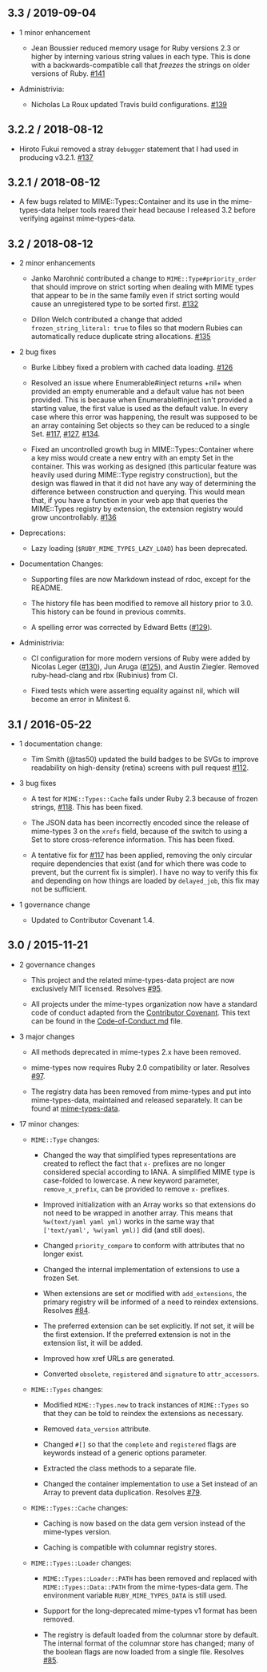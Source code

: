 ## 3.3 / 2019-09-04

*   1 minor enhancement

    *   Jean Boussier reduced memory usage for Ruby versions 2.3 or higher by
        interning various string values in each type. This is done with a
        backwards-compatible call that _freezes_ the strings on older
        versions of Ruby. [#141][]

*   Administrivia:

    *   Nicholas La Roux updated Travis build configurations. [#139][]

## 3.2.2 / 2018-08-12

*   Hiroto Fukui removed a stray `debugger` statement that I had used in
    producing v3.2.1. [#137][]

## 3.2.1 / 2018-08-12

*   A few bugs related to MIME::Types::Container and its use in the
    mime-types-data helper tools reared their head because I released 3.2
    before verifying against mime-types-data.

## 3.2 / 2018-08-12

*   2 minor enhancements

    *   Janko Marohnić contributed a change to `MIME::Type#priority_order` that
        should improve on strict sorting when dealing with MIME types that
        appear to be in the same family even if strict sorting would cause an
        unregistered type to be sorted first. [#132][]

    *   Dillon Welch contributed a change that added `frozen_string_literal:
        true` to files so that modern Rubies can automatically reduce duplicate
        string allocations. [#135][]

*   2 bug fixes

    *   Burke Libbey fixed a problem with cached data loading. [#126][]

    *   Resolved an issue where Enumerable#inject returns +nil+ when provided
        an empty enumerable and a default value has not been provided. This is
        because when Enumerable#inject isn't provided a starting value, the
        first value is used as the default value. In every case where this
        error was happening, the result was supposed to be an array containing
        Set objects so they can be reduced to a single Set. [#117][], [#127][],
        [#134][].

    *   Fixed an uncontrolled growth bug in MIME::Types::Container where a key
        miss would create a new entry with an empty Set in the container. This
        was working as designed (this particular feature was heavily used
        during MIME::Type registry construction), but the design was flawed in
        that it did not have any way of determining the difference between
        construction and querying. This would mean that, if you have a function
        in your web app that queries the MIME::Types registry by extension, the
        extension registry would grow uncontrollably. [#136][]

*   Deprecations:

    *   Lazy loading (`$RUBY_MIME_TYPES_LAZY_LOAD`) has been deprecated.

*   Documentation Changes:

    *   Supporting files are now Markdown instead of rdoc, except for the
        README.

    *   The history file has been modified to remove all history prior to 3.0.
        This history can be found in previous commits.

    *   A spelling error was corrected by Edward Betts ([#129][]).

*   Administrivia:

    *   CI configuration for more modern versions of Ruby were added by Nicolas
        Leger ([#130][]), Jun Aruga ([#125][]), and Austin Ziegler. Removed
        ruby-head-clang and rbx (Rubinius) from CI.

    *   Fixed tests which were asserting equality against nil, which will
        become an error in Minitest 6.

## 3.1 / 2016-05-22

*   1 documentation change:

    *   Tim Smith (@tas50) updated the build badges to be SVGs to improve
        readability on high-density (retina) screens with pull request
        [#112][].

*   3 bug fixes

    *   A test for `MIME::Types::Cache` fails under Ruby 2.3 because of frozen
        strings, [#118][]. This has been fixed.

    *   The JSON data has been incorrectly encoded since the release of
        mime-types 3 on the `xrefs` field, because of the switch to using a Set
        to store cross-reference information. This has been fixed.

    *   A tentative fix for [#117][] has been applied, removing the only
        circular require dependencies that exist (and for which there was code
        to prevent, but the current fix is simpler). I have no way to verify
        this fix and depending on how things are loaded by `delayed_job`, this
        fix may not be sufficient.

*   1 governance change

    *   Updated to Contributor Covenant 1.4.

## 3.0 / 2015-11-21

*   2 governance changes

    *   This project and the related mime-types-data project are now
        exclusively MIT licensed. Resolves [#95][].

    *   All projects under the mime-types organization now have a standard code
        of conduct adapted from the [Contributor Covenant][]. This text can be
        found in the [Code-of-Conduct.md][] file.

*   3 major changes

    *   All methods deprecated in mime-types 2.x have been removed.

    *   mime-types now requires Ruby 2.0 compatibility or later. Resolves
        [#97][].

    *   The registry data has been removed from mime-types and put into
        mime-types-data, maintained and released separately. It can be found at
        [mime-types-data][].

*   17 minor changes:

    *   `MIME::Type` changes:

        *   Changed the way that simplified types representations are created
            to reflect the fact that `x-` prefixes are no longer considered
            special according to IANA. A simplified MIME type is case-folded to
            lowercase. A new keyword parameter, `remove_x_prefix`, can be
            provided to remove `x-` prefixes.

        *   Improved initialization with an Array works so that extensions do
            not need to be wrapped in another array. This means that
            `%w(text/yaml yaml yml)` works in the same way that
            `['text/yaml', %w(yaml yml)]` did (and still does).

        *   Changed `priority_compare` to conform with attributes that no
            longer exist.

        *   Changed the internal implementation of extensions to use a frozen
            Set.

        *   When extensions are set or modified with `add_extensions`, the
            primary registry will be informed of a need to reindex extensions.
            Resolves [#84][].

        *   The preferred extension can be set explicitly. If not set, it will
            be the first extension. If the preferred extension is not in the
            extension list, it will be added.

        *   Improved how xref URLs are generated.

        *   Converted `obsolete`, `registered` and `signature` to
            `attr_accessors`.

    *   `MIME::Types` changes:

        *   Modified `MIME::Types.new` to track instances of `MIME::Types` so
            that they can be told to reindex the extensions as necessary.

        *   Removed `data_version` attribute.

        *   Changed `#[]` so that the `complete` and `registered` flags are
            keywords instead of a generic options parameter.

        *   Extracted the class methods to a separate file.

        *   Changed the container implementation to use a Set instead of an
            Array to prevent data duplication. Resolves [#79][].

    *   `MIME::Types::Cache` changes:

        *   Caching is now based on the data gem version instead of the
            mime-types version.

        *   Caching is compatible with columnar registry stores.

    *   `MIME::Types::Loader` changes:

        *   `MIME::Types::Loader::PATH` has been removed and replaced with
            `MIME::Types::Data::PATH` from the mime-types-data gem. The
            environment variable `RUBY_MIME_TYPES_DATA` is still used.

        *   Support for the long-deprecated mime-types v1 format has been
            removed.

        *   The registry is default loaded from the columnar store by default.
            The internal format of the columnar store has changed; many of the
            boolean flags are now loaded from a single file. Resolves [#85][].

[#79]: https://github.com/mime-types/ruby-mime-types/pull/79
[#84]: https://github.com/mime-types/ruby-mime-types/pull/84
[#85]: https://github.com/mime-types/ruby-mime-types/pull/85
[#95]: https://github.com/mime-types/ruby-mime-types/pull/95
[#97]: https://github.com/mime-types/ruby-mime-types/pull/97
[#112]: https://github.com/mime-types/ruby-mime-types/pull/112
[#117]: https://github.com/mime-types/ruby-mime-types/issues/117
[#118]: https://github.com/mime-types/ruby-mime-types/pull/118
[#125]: https://github.com/mime-types/ruby-mime-types/pull/125
[#126]: https://github.com/mime-types/ruby-mime-types/pull/126
[#127]: https://github.com/mime-types/ruby-mime-types/issues/127
[#129]: https://github.com/mime-types/ruby-mime-types/pull/129
[#130]: https://github.com/mime-types/ruby-mime-types/pull/130
[#127]: https://github.com/mime-types/ruby-mime-types/issues/127
[#132]: https://github.com/mime-types/ruby-mime-types/pull/132
[#134]: https://github.com/mime-types/ruby-mime-types/issues/134
[#135]: https://github.com/mime-types/ruby-mime-types/pull/135
[#136]: https://github.com/mime-types/ruby-mime-types/issues/136
[#137]: https://github.com/mime-types/ruby-mime-types/pull/137
[#139]: https://github.com/mime-types/ruby-mime-types/pull/139
[#141]: https://github.com/mime-types/ruby-mime-types/pull/141
[Code-of-Conduct.md]: Code-of-Conduct_md.html
[Contributor Covenant]: http://contributor-covenant.org
[mime-types-data]: https://github.com/mime-types/mime-types-data
